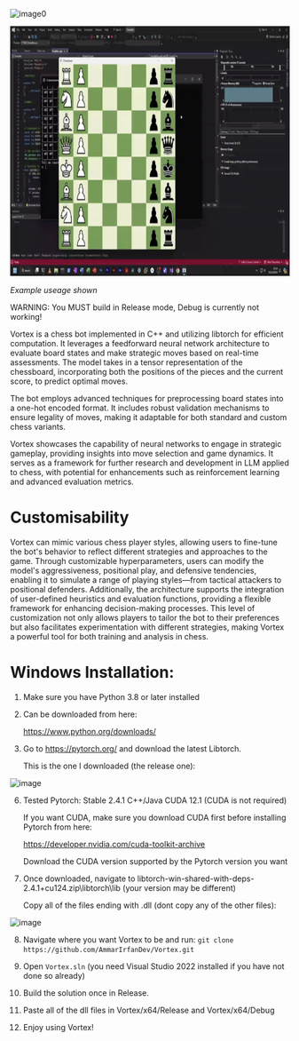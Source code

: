 ![image0](https://github.com/user-attachments/assets/947dd461-b489-4bf0-adfd-d00a9adaa266)

<img src="gui.gif" width="1200" height="450"/>

_Example useage shown_

WARNING: You MUST build in Release mode, Debug is currently not working!

Vortex is a chess bot implemented in C++ and utilizing libtorch for efficient computation. It leverages a feedforward neural network architecture to evaluate board states and make strategic moves based on real-time assessments. The model takes in a tensor representation of the chessboard, incorporating both the positions of the pieces and the current score, to predict optimal moves.

The bot employs advanced techniques for preprocessing board states into a one-hot encoded format. It includes robust validation mechanisms to ensure legality of moves, making it adaptable for both standard and custom chess variants.

Vortex showcases the capability of neural networks to engage in strategic gameplay, providing insights into move selection and game dynamics. It serves as a framework for further research and development in LLM applied to chess, with potential for enhancements such as reinforcement learning and advanced evaluation metrics.

# Customisability

Vortex can mimic various chess player styles, allowing users to fine-tune the bot's behavior to reflect different strategies and approaches to the game. Through customizable hyperparameters, users can modify the model's aggressiveness, positional play, and defensive tendencies, enabling it to simulate a range of playing styles—from tactical attackers to positional defenders. Additionally, the architecture supports the integration of user-defined heuristics and evaluation functions, providing a flexible framework for enhancing decision-making processes. This level of customization not only allows players to tailor the bot to their preferences but also facilitates experimentation with different strategies, making Vortex a powerful tool for both training and analysis in chess.

# Windows Installation:
1) Make sure you have Python 3.8 or later installed


3) Can be downloaded from here:
   
   https://www.python.org/downloads/
   
4) Go to https://pytorch.org/ and download the latest Libtorch.

   This is the one I downloaded (the release one):
   
![image](https://github.com/user-attachments/assets/ac6a0d50-837d-4ed8-8758-9d9d2666822e)


6) Tested Pytorch: Stable 2.4.1 C++/Java CUDA 12.1 (CUDA is not required)
   
   If you want CUDA, make sure you download CUDA first before installing Pytorch from here:
   
   https://developer.nvidia.com/cuda-toolkit-archive
   
   Download the CUDA version supported by the Pytorch version you want

7) Once downloaded, navigate to libtorch-win-shared-with-deps-2.4.1+cu124.zip\libtorch\lib (your version may be different)

   Copy all of the files ending with .dll (dont copy any of the other files):

![image](https://github.com/user-attachments/assets/1891d8e4-1d29-4faa-acae-7ae3d96788ef)

8) Navigate where you want Vortex to be and run: ```git clone https://github.com/AmmarIrfanDev/Vortex.git```

9) Open ```Vortex.sln``` (you need Visual Studio 2022 installed if you have not done so already)

10) Build the solution once in Release.

11) Paste all of the dll files in Vortex/x64/Release and Vortex/x64/Debug

12) Enjoy using Vortex!

